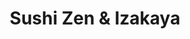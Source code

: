 ---
layout: place
title: "Sushi Zen & Izakaya"
permalink: /florida/sunny-isles-beach/sushi-zen-izakaya.html
stateAbbr: FL
stateName: Florida
cityName: Sunny Isles Beach
seo:
  name: "Sushi Zen & Izakaya"
  type: Restaurant
  links: http://www.sushizenizakaya.com/
description: "Sushi Zen & Izakaya serves delicious sushi in Sunny Isles Beach, Florida. Try fresh Japanese dishes for a great dining experience. Available for takeout, delivery, lunch, and dinner."
place_id: ChIJqQ097eCs2YgRCI61kwalR4A
photos:
  - name: >-
      places/ChIJqQ097eCs2YgRCI61kwalR4A/photos/AeeoHcI4gwDeYfXkC23L2DSzDwRs82E5ZML890sliubt_cTojrPLlj6VuMsqOJhj5xTYCQsqoGODhK0eCZ-bEbkQ9vhGgsemb_mwSDZ0t_eenbyfQi64h1hiKH_0YbKPwQM5ReZhF_jj2UVlMSI_FZK9_VrzEWrcD4hPoSKvqB3nGZrLI8vYXVvbGs7YsVxhNL0LQdY89WYGXGzWYDusFHQLfKE_Sk6pLaah7OKtwocvBVH69bTYSv42o7tNGuYdeGO5yDxmZlxAfIcG4PJKfQZDG5FPbZ-pZ66IishnY7jthipiaqSe3_MnB2Ix_kXyTPGnOQMTutNsf1t2OM5hdW9pBaXq__Pi9WBMPq__qZS9XsM-HxQX1s1N_VsqN_iVWVDEuu3ZFxX_PJdh69WKsIwEkyoyMA7dCugaiDPhUfR6VVbt633x
    widthPx: 4032
    heightPx: 3024
    authorAttributions:
      - displayName: J C (61)
        uri: https://maps.google.com/maps/contrib/104412749952095870141
        photoUri: >-
          https://lh3.googleusercontent.com/a-/ALV-UjU9XohAZXEGA0DQrVyKCIgLJGG3eQw6OTrmTTcjv-EcWMUQ9bHW5A=s100-p-k-no-mo
    flagContentUri: >-
      https://www.google.com/local/imagery/report/?cb_client=maps_api_places.places_api&image_key=!1e10!2sCIHM0ogKEICAgICEr-iU9wE&hl=en-US
    googleMapsUri: >-
      https://www.google.com/maps/place//data=!3m4!1e2!3m2!1sCIHM0ogKEICAgICEr-iU9wE!2e10!4m2!3m1!1s0x88d9ace0ed3d0da9:0x8047a50693b58e08
  - name: >-
      places/ChIJqQ097eCs2YgRCI61kwalR4A/photos/AeeoHcL3Ru6AH-Xq4fCdv27brYGRlFUBBZOPIZ0f5Jqn8TkXVHGyPq7rrJmdj9Ew-0fxylRcQ6gu-IQASntSD3Cg8dVwpv7F8Xi7w24UvhXdn-itNnaBksi_H9Vgez4r1D2a8Jgb4H6vVJgPFdbZHKURL93twAQ1PhDcPBA9lAtP4iDyyo_TLKSh4m7hpv0Oj2Xd6t_mwY824AXL693PNZsHFv72QCDkHZUwb8rk84T0cSppp9l4aggKvUNGSfYJ9cBbRUqYPY94P_VZSrzV61yJUh1eBWzcXJKdRt6OjXYe6CA_Jw
    widthPx: 1125
    heightPx: 633
    authorAttributions:
      - displayName: Sushi Zen & Izakaya
        uri: https://maps.google.com/maps/contrib/116506255039633540017
        photoUri: >-
          https://lh3.googleusercontent.com/a-/ALV-UjWtr_RqfsEPapGM_C2kJNzIHLTdr1mJtYO8Go2MXUDHzNIth18=s100-p-k-no-mo
    flagContentUri: >-
      https://www.google.com/local/imagery/report/?cb_client=maps_api_places.places_api&image_key=!1e10!2sAF1QipOBRFzc9CsKDBZWDIWuMSRu9DwFj-q7aFzXpHu3&hl=en-US
    googleMapsUri: >-
      https://www.google.com/maps/place//data=!3m4!1e2!3m2!1sAF1QipOBRFzc9CsKDBZWDIWuMSRu9DwFj-q7aFzXpHu3!2e10!4m2!3m1!1s0x88d9ace0ed3d0da9:0x8047a50693b58e08
  - name: >-
      places/ChIJqQ097eCs2YgRCI61kwalR4A/photos/AeeoHcKVsA8_IlPeDfQGD2ffghtfFkvHqKIv0L7zDngPuoWM8yLK51eumTy5qrTtAez8IBGs--5YzOlhlI-tFURAgMQ8gygPmdp87xdWdorhzFR1H3cXk9Xdlf0e8N_V6NzCRYBMG5GBEzSQTQGjemNz2Dk5f2GWfJzGh9zHEbjEPJVesEpngA48V9OQQDoASYnxr1VzcEyhWS5eOYinir_EvdItDY9P0pQRoSmh6mHsjAQ1IS6y3p-TeYExhvf6qcTIWmP03zcBqqH1bx0YLU0B69qZ_dOME57WXv9oidg-Lo1YntmY7H66DFaQC1OSDiX1qyeksLlhlzsdFJOJNBYmZvJAa5kk6pNE_6ATjZxanleC7gcPxSU9LxDnUPGJCkpm0oM8CfT-6kyNBdJ8enJ_AFnw7TyZqK_1xLV00ukqi2N8TQ
    widthPx: 4800
    heightPx: 3600
    authorAttributions:
      - displayName: Anastasia Rosa
        uri: https://maps.google.com/maps/contrib/105893473564176051833
        photoUri: >-
          https://lh3.googleusercontent.com/a-/ALV-UjVfPTTRWfdPjE2T53cqHUt65XQVZc1yaN3gOz76oHZ1_E5x1mzF=s100-p-k-no-mo
    flagContentUri: >-
      https://www.google.com/local/imagery/report/?cb_client=maps_api_places.places_api&image_key=!1e10!2sCIHM0ogKEICAgMDQm8HxZg&hl=en-US
    googleMapsUri: >-
      https://www.google.com/maps/place//data=!3m4!1e2!3m2!1sCIHM0ogKEICAgMDQm8HxZg!2e10!4m2!3m1!1s0x88d9ace0ed3d0da9:0x8047a50693b58e08
  - name: >-
      places/ChIJqQ097eCs2YgRCI61kwalR4A/photos/AeeoHcKRz3Phld0ASbg_Q8_xetmw-CxHj4BUpkq_tkmH1POmCTqz4ZPdRlAjASTyF5WzRWDobHVC_kfnIiGx8QEmZO72LBWSnyHGZdqh5M5XY_PS9yibHXZTrkLo1ZkIX8B31RWWVFRXVIgob_cZmlYyes7R3hfjn32zPFc2QVh2Z71CeLtQhQHz5zWkkCtMZGQQg4U9fFtG2hTIVAM-22QR-v4QUGfWlDQ8yi2RkSGPICPCWxUXy7bUNFgsuwqPA_EEoCrDnKvwA-VqTuuTIsW1IBFltYZObGNoATntPdd5L6Mgm66kqDGsbvMmfIOT3q-UGLj-jK4zCjjl9be1dsa_hxEqC6GP5hZQcCTUNhGHzq2ZB5vc97ZrfQIFxHOsZnbzAkLtJXh03iRcQgEAfhfFcWCYST1WsPxyT0P0i-O2qooShw
    widthPx: 4032
    heightPx: 3024
    authorAttributions:
      - displayName: christian svensson
        uri: https://maps.google.com/maps/contrib/105078788736719548363
        photoUri: >-
          https://lh3.googleusercontent.com/a/ACg8ocLFIhnT84O4tbp6ZElyv-HIW1iYLsn0XVX-PgB3DztH340I4A=s100-p-k-no-mo
    flagContentUri: >-
      https://www.google.com/local/imagery/report/?cb_client=maps_api_places.places_api&image_key=!1e10!2sCIHM0ogKEICAgIC9vZDnXA&hl=en-US
    googleMapsUri: >-
      https://www.google.com/maps/place//data=!3m4!1e2!3m2!1sCIHM0ogKEICAgIC9vZDnXA!2e10!4m2!3m1!1s0x88d9ace0ed3d0da9:0x8047a50693b58e08
  - name: >-
      places/ChIJqQ097eCs2YgRCI61kwalR4A/photos/AeeoHcIoDz0DOKZsZ0U3yRQ6rtdhwbHCnt2cua297Y5mVsPqWSroeGw8MqzmLWwGNWzjGzs1moZiSmeg6QqwBrta6jagnx_PU-zh4pV694BHAPOyh9sK9pQWeOwPVbotpqaKbnUF-MswQxe64kHVNF8S9THGl62eZO3YAHr-eseVNyCNWSlzCe_QuXpg1MPWYrSpkpiKFYITB1TDQdpo_TFgeOvpnpo71hRjs9_ZuFnX01xZfm19W77LQdAHL1hxu3cM1tboZx16XcXTj9fhjir4ZfJP64xWBUzcF9eGUzYjUUV7HHDhCdwpG7y7BO698uAPuhoJf8_G1F2Q0_OMnPP4HRDtwuH2JEiDN056TB80lKuCckPpkP8Nc4ZPsvrkOYQMglxL2coZHoF_eD5f37alzUtzVWb_fgeACTeGr3EjXdwtdhM
    widthPx: 4032
    heightPx: 3024
    authorAttributions:
      - displayName: Victoria Pham
        uri: https://maps.google.com/maps/contrib/106214506096105181891
        photoUri: >-
          https://lh3.googleusercontent.com/a-/ALV-UjWqbPvh-aUb7w4bYRejLWWnO2WLW3r-g5OaB7M0leQk6CcM2am1=s100-p-k-no-mo
    flagContentUri: >-
      https://www.google.com/local/imagery/report/?cb_client=maps_api_places.places_api&image_key=!1e10!2sCIHM0ogKEICAgICzlvCK2wE&hl=en-US
    googleMapsUri: >-
      https://www.google.com/maps/place//data=!3m4!1e2!3m2!1sCIHM0ogKEICAgICzlvCK2wE!2e10!4m2!3m1!1s0x88d9ace0ed3d0da9:0x8047a50693b58e08
  - name: >-
      places/ChIJqQ097eCs2YgRCI61kwalR4A/photos/AeeoHcLydG8vfDma6cm_HLCxQDfnVro3ClXxRXXc-CFRo4X_vBVyaOwzSITjgnqkxpVgS-npCU1zMawuI6Bin-wDOsZoPeTVtc-wck0grLc-2MrDJarlZGhdkGb8ufrVUIL9KKjZIg0LugV6JWVDgWJfFP9d05E3bsCJoQBCUp3c3RU1q-EPBIXgZKH2u1lge4cyGSX-FrIKatVEczlOra3VGYWwmwYblKaRk2I-xIGjfmYJNbzKYWZ1G0nqXeQ4o3fKH9e9NAa8AfmwU674Hdgrn4Uv9KnrT36EDzdN_Cw7yGY5MQ
    widthPx: 3544
    heightPx: 3021
    authorAttributions:
      - displayName: Sushi Zen & Izakaya
        uri: https://maps.google.com/maps/contrib/116506255039633540017
        photoUri: >-
          https://lh3.googleusercontent.com/a-/ALV-UjWtr_RqfsEPapGM_C2kJNzIHLTdr1mJtYO8Go2MXUDHzNIth18=s100-p-k-no-mo
    flagContentUri: >-
      https://www.google.com/local/imagery/report/?cb_client=maps_api_places.places_api&image_key=!1e10!2sAF1QipP6Rvkxlg7odPul65TlU74c88odYK05viZaKylP&hl=en-US
    googleMapsUri: >-
      https://www.google.com/maps/place//data=!3m4!1e2!3m2!1sAF1QipP6Rvkxlg7odPul65TlU74c88odYK05viZaKylP!2e10!4m2!3m1!1s0x88d9ace0ed3d0da9:0x8047a50693b58e08
  - name: >-
      places/ChIJqQ097eCs2YgRCI61kwalR4A/photos/AeeoHcLvz1kxJRGW0F8NnqmCmebxXbT6dUs-RU-M8sJ4ULKWd5G_D8D46o-YBacjiTAaH6x0cZk5lWEPgR3tBj2lEuXwuMPgyynR3-hsW7l36KV6X5LkhODTD6GHs2hf8N2atEOaL_0XiWiM9TtBqLumej5bVQRNUzASpcBLizuhBay-Qd_g4TBTKHTKXSK2YU7UcSpesZ7SWqL-tyGNZPeTj-xL-JBDfTKrOUs98aeSnjtGO7h5RAbGmTgITlo7vyJ2AhF5joEayrZIKUaRnONCKujKIE3vReLIFnYQ-HMn-NsI8w
    widthPx: 3656
    heightPx: 2992
    authorAttributions:
      - displayName: Sushi Zen & Izakaya
        uri: https://maps.google.com/maps/contrib/116506255039633540017
        photoUri: >-
          https://lh3.googleusercontent.com/a-/ALV-UjWtr_RqfsEPapGM_C2kJNzIHLTdr1mJtYO8Go2MXUDHzNIth18=s100-p-k-no-mo
    flagContentUri: >-
      https://www.google.com/local/imagery/report/?cb_client=maps_api_places.places_api&image_key=!1e10!2sAF1QipNYIBcCzkL2ioUSY_jbfwGrt9nsaX_cLbjeK_Q8&hl=en-US
    googleMapsUri: >-
      https://www.google.com/maps/place//data=!3m4!1e2!3m2!1sAF1QipNYIBcCzkL2ioUSY_jbfwGrt9nsaX_cLbjeK_Q8!2e10!4m2!3m1!1s0x88d9ace0ed3d0da9:0x8047a50693b58e08
  - name: >-
      places/ChIJqQ097eCs2YgRCI61kwalR4A/photos/AeeoHcIs1R790vOuII0V71r0kVJjDbdu3FK8Q7uHvPV_1m9bbOziHP82UbeeW1u7es1CQDiM-K6B9dQ9GAPV7CPxkjAdjxjMp3iZKI90sS-XAtZbSS9t2jI7o35Omnuj0bHwoRpGeRuO4CKv39e7uuCHuMg4WBnSOk44il5_8OSk2VODFyTIgE4B5_G-WazHWQOATn9rx0-rGLJGBWotuxD210fus6ddrgqL4l72GJB3jWWNItLCwCk1SOoXPbwe2YePtNIDNTo6n62DD07N2vNaFOq6KeeRudIBWeAzPO4fgeLm1QKFkkzK7d2uAbqiG7fKG7xmYJQWlch_hm8leJgS0fPd2ppGzqvp-7WoV7SNWyzpU_CFfFFhGS2Fi6cAb5aC8xjRIcjSeGmpRTNz6EKGA-KV6p6joAO_JQAy4v9jepS-rw
    widthPx: 4032
    heightPx: 3024
    authorAttributions:
      - displayName: Judy Sun
        uri: https://maps.google.com/maps/contrib/112429995939500082515
        photoUri: >-
          https://lh3.googleusercontent.com/a-/ALV-UjUoEWD_fmSh8zHKXtpR41fSHNXJHFGEGkNkkSKOpKvt57F6o9Gc=s100-p-k-no-mo
    flagContentUri: >-
      https://www.google.com/local/imagery/report/?cb_client=maps_api_places.places_api&image_key=!1e10!2sCIHM0ogKEICAgIDpqY2WJg&hl=en-US
    googleMapsUri: >-
      https://www.google.com/maps/place//data=!3m4!1e2!3m2!1sCIHM0ogKEICAgIDpqY2WJg!2e10!4m2!3m1!1s0x88d9ace0ed3d0da9:0x8047a50693b58e08
  - name: >-
      places/ChIJqQ097eCs2YgRCI61kwalR4A/photos/AeeoHcJNO5B7CPb5JB5VrTyEC_ydZiht43P-2gvt13U-CuZJf-RNwSp9IKlFoplGrJITwjC33w6HW-MuHFj7d67vysNeSZOfkaV61rw3ewcfKc1na8GgfiDQeMV6KZwgDDF_PDmFUtC6R16fj_9Aw4Z29_xGcXpHq9iRWD5XU9RVe0yVxZtXei0q4pL1qZq-09pjSvCy3E6POg8hb3qGujWiVcYK23vilta5BMcMaC77VhZWHDB5OQnloBtOU9BiZiedlkeBXn9b3G2AF50PKU-CYU0WuTx3wyZx3EPsF5C44kYntItIerN_KbH2FDRGh26oFUqJhY7FKDQnc7X7wABRGPAIVmP5i0z6_V9B6PVd8ZEz-cQTRrAbeZKrfXE6sGJUYCMjBKBDDqGyD4z1SuQ0XPFpxxmVQ0Nr-7S3Wvm0nNwHxi2j
    widthPx: 3600
    heightPx: 4800
    authorAttributions:
      - displayName: Tatsiana Nelipovich
        uri: https://maps.google.com/maps/contrib/115143997460983250624
        photoUri: >-
          https://lh3.googleusercontent.com/a-/ALV-UjV0dAthMLW-5gM_9f26A8QZ4D5jPqiJzQCxpNRNiSVcDyjRkijL=s100-p-k-no-mo
    flagContentUri: >-
      https://www.google.com/local/imagery/report/?cb_client=maps_api_places.places_api&image_key=!1e10!2sCIHM0ogKEICAgICfjqCf-QE&hl=en-US
    googleMapsUri: >-
      https://www.google.com/maps/place//data=!3m4!1e2!3m2!1sCIHM0ogKEICAgICfjqCf-QE!2e10!4m2!3m1!1s0x88d9ace0ed3d0da9:0x8047a50693b58e08
  - name: >-
      places/ChIJqQ097eCs2YgRCI61kwalR4A/photos/AeeoHcKqyAW4C5baR2u3sK47YGx015OIQCnYr1718TwFaq68SAIeftJGEtU0v9OGD5NvMlbInfFgyZ12ZkIbo3ei9_aLj7MN7sjwsZ1ary6Djal9UQaVZNF8Rvc8-9c3a9DVS3UX20WZHOr6gBaXzGYUE9QnhoMOb8s7rl6OvWqwrzYoCqDVXiKGjgs_PX4T5rGXnjEtXKwkziRKY530a0dKhLEscS2KhZd9BTknlnNZhvGyMcZHe3uWxM6jvPHUiP2-lShmUX_15h4vq9Phm9jBrlJ2AJQkC2_KxE9sy1ueBeBKsGIop3OdsLMwlRMnEUyK6muQIFDu7QRa36t5CKmqvORjMtYN5XtQ_gUJ61w62fJ5lT52OtZ3RK-_60h7oUACgFiBz7OPkXcJusR-XYE5crnER0XL6olvAdd9tu4Y0R4Nh-E3
    widthPx: 3024
    heightPx: 4032
    authorAttributions:
      - displayName: I Stark
        uri: https://maps.google.com/maps/contrib/113338648081761686009
        photoUri: >-
          https://lh3.googleusercontent.com/a-/ALV-UjUNNgtZIg-Zth9afgYY_FL2d9Nb5F5aJlQjiFmqKyqi4OLLQCKn=s100-p-k-no-mo
    flagContentUri: >-
      https://www.google.com/local/imagery/report/?cb_client=maps_api_places.places_api&image_key=!1e10!2sCIHM0ogKEICAgIDH0IeRmAE&hl=en-US
    googleMapsUri: >-
      https://www.google.com/maps/place//data=!3m4!1e2!3m2!1sCIHM0ogKEICAgIDH0IeRmAE!2e10!4m2!3m1!1s0x88d9ace0ed3d0da9:0x8047a50693b58e08
address: 18090 Collins Ave T-23, Sunny Isles Beach, FL 33160, USA
street: 18090 Collins Ave T-23
city: Sunny Isles Beach
state: FL
zip: '33160'
country: USA
neighborhood: null
latitude: '25.943305'
longitude: '-80.122470'
accessibility_options:
  wheelchairAccessibleParking: true
  wheelchairAccessibleEntrance: true
  wheelchairAccessibleRestroom: true
  wheelchairAccessibleSeating: true
business_status: OPERATIONAL
name: Sushi Zen & Izakaya
google_maps_links:
  directionsUri: >-
    https://www.google.com/maps/dir//''/data=!4m7!4m6!1m1!4e2!1m2!1m1!1s0x88d9ace0ed3d0da9:0x8047a50693b58e08!3e0
  placeUri: https://maps.google.com/?cid=9243538207867768328
  writeAReviewUri: >-
    https://www.google.com/maps/place//data=!4m3!3m2!1s0x88d9ace0ed3d0da9:0x8047a50693b58e08!12e1
  reviewsUri: >-
    https://www.google.com/maps/place//data=!4m4!3m3!1s0x88d9ace0ed3d0da9:0x8047a50693b58e08!9m1!1b1
  photosUri: >-
    https://www.google.com/maps/place//data=!4m3!3m2!1s0x88d9ace0ed3d0da9:0x8047a50693b58e08!10e5
primary_type: Sushi Restaurant
opening_hours:
  regular: null
  current: null
secondary_opening_hours:
  regular:
    weekdayDescriptions: null
    type: null
  current:
    weekdayDescriptions: null
    type: null
phone: (305) 466-4663
price_level: null
price_range: $10 &ndash; $20
rating: '4.7'
rating_count: 0
website: http://www.sushizenizakaya.com/
reviews:
  - name: >-
      places/ChIJqQ097eCs2YgRCI61kwalR4A/reviews/ChdDSUhNMG9nS0VJQ0FnSUNfMXRXdzF3RRAB
    relativePublishTimeDescription: 2 months ago
    rating: 5
    text:
      text: >-
        After yet another delayed Air Canada flight (par for the course), we
        decided to make the most of our extra time by grabbing a light meal.
        This sushi restaurant, highly rated and conveniently close to our hotel,
        seemed like the perfect spot—and it didn’t disappoint!


        From the moment we arrived, the friendly service and relaxed, clean
        atmosphere set the tone for a great dining experience.


        We started with the crab Rangoon appetizer, and Miso soup, followed by a
        refreshing Kani salad and a selection of sushi rolls: spicy tuna,
        dragon, eel jalapeño, and the Hamachi Rock and Roll. Every bite was
        fresh, flavorful, and clearly made with care. A special shoutout to the
        spice level—it had a bolder kick than we’re used to, but in the best way
        possible.


        All in all, a fantastic meal. If we’re ever in the area again, we’d
        happily return!
      languageCode: en
    originalText:
      text: >-
        After yet another delayed Air Canada flight (par for the course), we
        decided to make the most of our extra time by grabbing a light meal.
        This sushi restaurant, highly rated and conveniently close to our hotel,
        seemed like the perfect spot—and it didn’t disappoint!


        From the moment we arrived, the friendly service and relaxed, clean
        atmosphere set the tone for a great dining experience.


        We started with the crab Rangoon appetizer, and Miso soup, followed by a
        refreshing Kani salad and a selection of sushi rolls: spicy tuna,
        dragon, eel jalapeño, and the Hamachi Rock and Roll. Every bite was
        fresh, flavorful, and clearly made with care. A special shoutout to the
        spice level—it had a bolder kick than we’re used to, but in the best way
        possible.


        All in all, a fantastic meal. If we’re ever in the area again, we’d
        happily return!
      languageCode: en
    authorAttribution:
      displayName: Peter N
      uri: https://www.google.com/maps/contrib/117517943473285855656/reviews
      photoUri: >-
        https://lh3.googleusercontent.com/a-/ALV-UjUL8vQWdRmo4cy1oOPGsx1zfHENpzi8FqkO690CM-Z_Nph_3hSMxw=s128-c0x00000000-cc-rp-mo-ba5
    publishTime: '2025-01-16T00:21:39.660772Z'
    flagContentUri: >-
      https://www.google.com/local/review/rap/report?postId=ChdDSUhNMG9nS0VJQ0FnSUNfMXRXdzF3RRAB&d=17924085&t=1
    googleMapsUri: >-
      https://www.google.com/maps/reviews/data=!4m6!14m5!1m4!2m3!1sChdDSUhNMG9nS0VJQ0FnSUNfMXRXdzF3RRAB!2m1!1s0x88d9ace0ed3d0da9:0x8047a50693b58e08
  - name: >-
      places/ChIJqQ097eCs2YgRCI61kwalR4A/reviews/ChZDSUhNMG9nS0VJQ0FnTURRbThILWJ3EAE
    relativePublishTimeDescription: a month ago
    rating: 5
    text:
      text: >-
        If you’re looking for amazing sushi, this place is a must-try! Sashimi
        Mori had the freshest fish, and the Lobster Bomb Roll was absolutely
        delicious.The service is friendly and fast, and the atmosphere is great
        for a casual meal or a special night out. Highly recommend!
      languageCode: en
    originalText:
      text: >-
        If you’re looking for amazing sushi, this place is a must-try! Sashimi
        Mori had the freshest fish, and the Lobster Bomb Roll was absolutely
        delicious.The service is friendly and fast, and the atmosphere is great
        for a casual meal or a special night out. Highly recommend!
      languageCode: en
    authorAttribution:
      displayName: Anastasia Rosa
      uri: https://www.google.com/maps/contrib/105893473564176051833/reviews
      photoUri: >-
        https://lh3.googleusercontent.com/a-/ALV-UjVfPTTRWfdPjE2T53cqHUt65XQVZc1yaN3gOz76oHZ1_E5x1mzF=s128-c0x00000000-cc-rp-mo-ba4
    publishTime: '2025-03-14T13:21:52.957014Z'
    flagContentUri: >-
      https://www.google.com/local/review/rap/report?postId=ChZDSUhNMG9nS0VJQ0FnTURRbThILWJ3EAE&d=17924085&t=1
    googleMapsUri: >-
      https://www.google.com/maps/reviews/data=!4m6!14m5!1m4!2m3!1sChZDSUhNMG9nS0VJQ0FnTURRbThILWJ3EAE!2m1!1s0x88d9ace0ed3d0da9:0x8047a50693b58e08
  - name: >-
      places/ChIJqQ097eCs2YgRCI61kwalR4A/reviews/ChdDSUhNMG9nS0VJQ0FnTUN3a09TUWlnRRAB
    relativePublishTimeDescription: 4 weeks ago
    rating: 1
    text:
      text: >-
        **The Worst Tartare – Absolutely Disgusting!**


        When I visited sushi zen & izakaya , I expected to enjoy a fresh and
        high-quality tartare, but instead, I was served something that looked
        more like fish scraps. Instead of neatly diced fillet, I received a mix
        of trimmings and unknown fish parts that should never be used for this
        dish. The taste was rancid, with an unpleasant smell, as if the fish had
        been sitting out for too long. The texture was mushy, likely due to the
        poor-quality ingredients.


        It felt like the chef was trying to cut costs by using leftovers from
        the cutting board rather than proper fish fillets. Completely inedible!
        If I wanted something like this, I would have just gone to a fish market
        and asked for discarded scraps for free.


        Extremely disappointed and would not recommend this place to anyone! If
        you value your health and taste buds, stay far away from this so-called
        "delicacy."
      languageCode: en
    originalText:
      text: >-
        **The Worst Tartare – Absolutely Disgusting!**


        When I visited sushi zen & izakaya , I expected to enjoy a fresh and
        high-quality tartare, but instead, I was served something that looked
        more like fish scraps. Instead of neatly diced fillet, I received a mix
        of trimmings and unknown fish parts that should never be used for this
        dish. The taste was rancid, with an unpleasant smell, as if the fish had
        been sitting out for too long. The texture was mushy, likely due to the
        poor-quality ingredients.


        It felt like the chef was trying to cut costs by using leftovers from
        the cutting board rather than proper fish fillets. Completely inedible!
        If I wanted something like this, I would have just gone to a fish market
        and asked for discarded scraps for free.


        Extremely disappointed and would not recommend this place to anyone! If
        you value your health and taste buds, stay far away from this so-called
        "delicacy."
      languageCode: en
    authorAttribution:
      displayName: Yurii Kolomiiets
      uri: https://www.google.com/maps/contrib/100279224866742039530/reviews
      photoUri: >-
        https://lh3.googleusercontent.com/a/ACg8ocJDxqFJYRmZhZtWCPdyYvbiL3xWS4jV1iM-Zex3lyvTl9K7hQ=s128-c0x00000000-cc-rp-mo
    publishTime: '2025-03-16T01:25:47.369080Z'
    flagContentUri: >-
      https://www.google.com/local/review/rap/report?postId=ChdDSUhNMG9nS0VJQ0FnTUN3a09TUWlnRRAB&d=17924085&t=1
    googleMapsUri: >-
      https://www.google.com/maps/reviews/data=!4m6!14m5!1m4!2m3!1sChdDSUhNMG9nS0VJQ0FnTUN3a09TUWlnRRAB!2m1!1s0x88d9ace0ed3d0da9:0x8047a50693b58e08
  - name: >-
      places/ChIJqQ097eCs2YgRCI61kwalR4A/reviews/ChZDSUhNMG9nS0VJQ0FnSURmb3FfSGRREAE
    relativePublishTimeDescription: 3 months ago
    rating: 5
    text:
      text: >-
        The sushi is very fresh, tasty and with very good combos. Octopus and
        conch salads are delicious and different . Beer is at a very reasonable
        price. Mauricio our Server, was outstanding!!!
      languageCode: en
    originalText:
      text: >-
        The sushi is very fresh, tasty and with very good combos. Octopus and
        conch salads are delicious and different . Beer is at a very reasonable
        price. Mauricio our Server, was outstanding!!!
      languageCode: en
    authorAttribution:
      displayName: Gabriela yenderrozos
      uri: https://www.google.com/maps/contrib/101403199238452368584/reviews
      photoUri: >-
        https://lh3.googleusercontent.com/a/ACg8ocIbVX-MtJzf5z4visehXwNpcKi2nbg3A4OPK4vQQu6Jo0Z9VQ=s128-c0x00000000-cc-rp-mo
    publishTime: '2025-01-05T02:32:53.986074Z'
    flagContentUri: >-
      https://www.google.com/local/review/rap/report?postId=ChZDSUhNMG9nS0VJQ0FnSURmb3FfSGRREAE&d=17924085&t=1
    googleMapsUri: >-
      https://www.google.com/maps/reviews/data=!4m6!14m5!1m4!2m3!1sChZDSUhNMG9nS0VJQ0FnSURmb3FfSGRREAE!2m1!1s0x88d9ace0ed3d0da9:0x8047a50693b58e08
  - name: >-
      places/ChIJqQ097eCs2YgRCI61kwalR4A/reviews/ChZDSUhNMG9nS0VJQ0FnSUNYOUw3NWV3EAE
    relativePublishTimeDescription: 6 months ago
    rating: 5
    text:
      text: >-
        This was a great Japanese & Thai restaurant! Everything we ordered
        tasted delicious and came out quick. We ordered the trio crispy rice,
        pork & kimchi appetizer, scallop bomb, zen sushi roll, chicken pad Thai,
        & red curry chicken.

        Highly recommend the zen sushi roll & pad Thai! They were the best.

        I would come back for sure!
      languageCode: en
    originalText:
      text: >-
        This was a great Japanese & Thai restaurant! Everything we ordered
        tasted delicious and came out quick. We ordered the trio crispy rice,
        pork & kimchi appetizer, scallop bomb, zen sushi roll, chicken pad Thai,
        & red curry chicken.

        Highly recommend the zen sushi roll & pad Thai! They were the best.

        I would come back for sure!
      languageCode: en
    authorAttribution:
      displayName: Nala B
      uri: https://www.google.com/maps/contrib/103434011791854999191/reviews
      photoUri: >-
        https://lh3.googleusercontent.com/a/ACg8ocLZIb2I4pbkqtJecNdukhpfXoHBeCRcyAIeQ4fZLniAibrdSmM=s128-c0x00000000-cc-rp-mo
    publishTime: '2024-10-13T18:53:28.201955Z'
    flagContentUri: >-
      https://www.google.com/local/review/rap/report?postId=ChZDSUhNMG9nS0VJQ0FnSUNYOUw3NWV3EAE&d=17924085&t=1
    googleMapsUri: >-
      https://www.google.com/maps/reviews/data=!4m6!14m5!1m4!2m3!1sChZDSUhNMG9nS0VJQ0FnSUNYOUw3NWV3EAE!2m1!1s0x88d9ace0ed3d0da9:0x8047a50693b58e08
parking_options:
  freeParkingLot: true
payment_options:
  acceptsCreditCards: true
  acceptsDebitCards: true
  acceptsCashOnly: false
  acceptsNfc: true
allow_dogs: null
curbside_pickup: null
delivery: true
dine_in: true
good_for_children: true
good_for_groups: true
good_for_sports: null
live_music: false
menu_for_children: null
outdoor_seating: true
reservable: true
restroom: true
serves_beer: true
serves_breakfast: null
serves_brunch: false
serves_cocktails: null
serves_coffee: null
serves_dinner: true
serves_dessert: true
serves_lunch: true
serves_vegetarian_food: true
serves_wine: true
takeout: true
update_category: essentials
summary: null

---